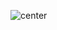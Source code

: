 ![center](https://user-images.githubusercontent.com/65880846/139920868-9689d446-4be6-44b0-aed0-8ba100d1a14c.gif)
